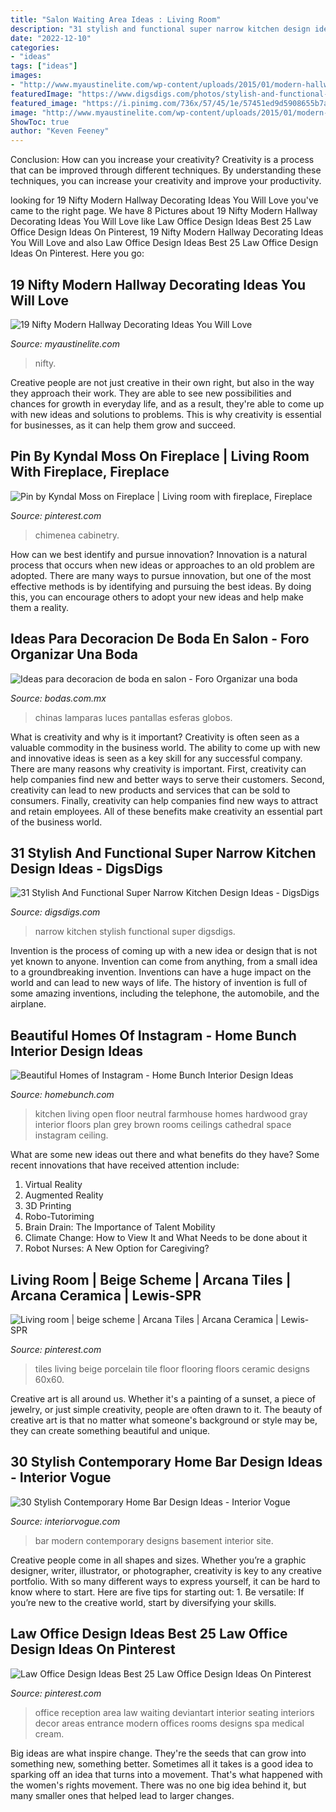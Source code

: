 ```yaml
---
title: "Salon Waiting Area Ideas : Living Room"
description: "31 stylish and functional super narrow kitchen design ideas"
date: "2022-12-10"
categories:
- "ideas"
tags: ["ideas"]
images:
- "http://www.myaustinelite.com/wp-content/uploads/2015/01/modern-hallway-decorating-ideas-for-small-hallway.jpg?x34469"
featuredImage: "https://www.digsdigs.com/photos/stylish-and-functional-narrow-kitchen-design-ideas-10-554x831.jpg"
featured_image: "https://i.pinimg.com/736x/57/45/1e/57451ed9d5908655b7a12753e721337b--contemporary-fireplaces-contemporary-living-rooms.jpg"
image: "http://www.myaustinelite.com/wp-content/uploads/2015/01/modern-hallway-decorating-ideas-for-small-hallway.jpg?x34469"
ShowToc: true
author: "Keven Feeney"
---
```



Conclusion: How can you increase your creativity?
Creativity is a process that can be improved through different techniques. By understanding these techniques, you can increase your creativity and improve your productivity.

	

		
looking for 19 Nifty Modern Hallway Decorating Ideas You Will Love you've came to the right page. We have 8 Pictures about 19 Nifty Modern Hallway Decorating Ideas You Will Love like Law Office Design Ideas Best 25 Law Office Design Ideas On Pinterest, 19 Nifty Modern Hallway Decorating Ideas You Will Love and also Law Office Design Ideas Best 25 Law Office Design Ideas On Pinterest. Here you go:
		
    
## 19 Nifty Modern Hallway Decorating Ideas You Will Love

<img loading=lazy src="http://www.myaustinelite.com/wp-content/uploads/2015/01/modern-hallway-decorating-ideas-for-small-hallway.jpg?x34469" onerror="this.onerror=null;this.src='https://tse1.mm.bing.net/th?id=OIP.6OE585qVt-yapNoegIvscgHaK3&amp;pid=15.1';" alt="19 Nifty Modern Hallway Decorating Ideas You Will Love">

_Source: myaustinelite.com_

>nifty. 

	

Creative people are not just creative in their own right, but also in the way they approach their work. They are able to see new possibilities and chances for growth in everyday life, and as a result, they're able to come up with new ideas and solutions to problems. This is why creativity is essential for businesses, as it can help them grow and succeed.

    
## Pin By Kyndal Moss On Fireplace | Living Room With Fireplace, Fireplace

<img loading=lazy src="https://i.pinimg.com/736x/57/45/1e/57451ed9d5908655b7a12753e721337b--contemporary-fireplaces-contemporary-living-rooms.jpg" onerror="this.onerror=null;this.src='https://tse4.mm.bing.net/th?id=OIP.nlXCQt6pZw707z-Hi0lgBQDNEs&amp;pid=15.1';" alt="Pin by Kyndal Moss on Fireplace | Living room with fireplace, Fireplace">

_Source: pinterest.com_

>chimenea cabinetry. 

	

How can we best identify and pursue innovation?
Innovation is a natural process that occurs when new ideas or approaches to an old problem are adopted. There are many ways to pursue innovation, but one of the most effective methods is by identifying and pursuing the best ideas. By doing this, you can encourage others to adopt your new ideas and help make them a reality.

    
## Ideas Para Decoracion De Boda En Salon - Foro Organizar Una Boda

<img loading=lazy src="https://cdn0.bodas.com.mx/usr/6/2/8/8/cfb_583455.jpg" onerror="this.onerror=null;this.src='https://tse1.mm.bing.net/th?id=OIP.NsJWokxz56Ylm6JsrRHVlwHaDH&amp;pid=15.1';" alt="Ideas para decoracion de boda en salon - Foro Organizar una boda">

_Source: bodas.com.mx_

>chinas lamparas luces pantallas esferas globos. 

	

What is creativity and why is it important?
Creativity is often seen as a valuable commodity in the business world. The ability to come up with new and innovative ideas is seen as a key skill for any successful company. There are many reasons why creativity is important. First, creativity can help companies find new and better ways to serve their customers. Second, creativity can lead to new products and services that can be sold to consumers. Finally, creativity can help companies find new ways to attract and retain employees. All of these benefits make creativity an essential part of the business world.

    
## 31 Stylish And Functional Super Narrow Kitchen Design Ideas - DigsDigs

<img loading=lazy src="https://www.digsdigs.com/photos/stylish-and-functional-narrow-kitchen-design-ideas-10-554x831.jpg" onerror="this.onerror=null;this.src='https://tse4.mm.bing.net/th?id=OIP.DM75eACxMoqb5GiAljlXfgHaLH&amp;pid=15.1';" alt="31 Stylish And Functional Super Narrow Kitchen Design Ideas - DigsDigs">

_Source: digsdigs.com_

>narrow kitchen stylish functional super digsdigs. 

	

Invention is the process of coming up with a new idea or design that is not yet known to anyone. Invention can come from anything, from a small idea to a groundbreaking invention. Inventions can have a huge impact on the world and can lead to new ways of life. The history of invention is full of some amazing inventions, including the telephone, the automobile, and the airplane.

    
## Beautiful Homes Of Instagram - Home Bunch Interior Design Ideas

<img loading=lazy src="http://www.homebunch.com/wp-content/uploads/2016/08/Farmhouse-kitchen.-Neutral-Farmhouse-kitchen-with-dark-hardwood-floors.-Farmhouse-kitchen-with-open-layout.-Open-floor-plan-Farmhouse-kitchen.-Farmhousekitchen.jpg" onerror="this.onerror=null;this.src='https://tse1.mm.bing.net/th?id=OIP.4E5gIgqhBmmF3EuWJNdStQHaJ4&amp;pid=15.1';" alt="Beautiful Homes of Instagram - Home Bunch Interior Design Ideas">

_Source: homebunch.com_

>kitchen living open floor neutral farmhouse homes hardwood gray interior floors plan grey brown rooms ceilings cathedral space instagram ceiling. 

	

What are some new ideas out there and what benefits do they have?
Some recent innovations that have received attention include: 
1. Virtual Reality 
2. Augmented Reality 
3. 3D Printing 
4. Robo-Tutoriming 
5. Brain Drain: The Importance of Talent Mobility 
6. Climate Change: How to View It and What Needs to be done about it 
7. Robot Nurses: A New Option for Caregiving?

    
## Living Room | Beige Scheme | Arcana Tiles | Arcana Ceramica | Lewis-SPR

<img loading=lazy src="https://i.pinimg.com/736x/ec/20/0e/ec200e1e7c80e95ea4f754c7fcb6e4c5--home-ideas-tiles.jpg" onerror="this.onerror=null;this.src='https://tse1.mm.bing.net/th?id=OIP.fK3d0MimhQ3Vas8A62EnowHaHa&amp;pid=15.1';" alt="Living room | beige scheme | Arcana Tiles | Arcana Ceramica | Lewis-SPR">

_Source: pinterest.com_

>tiles living beige porcelain tile floor flooring floors ceramic designs 60x60. 

	

Creative art is all around us. Whether it's a painting of a sunset, a piece of jewelry, or just simple creativity, people are often drawn to it. The beauty of creative art is that no matter what someone's background or style may be, they can create something beautiful and unique.

    
## 30 Stylish Contemporary Home Bar Design Ideas - Interior Vogue

<img loading=lazy src="http://interiorvogue.com/wp-content/uploads/2016/09/Modern-Home-Bar-Design.jpg" onerror="this.onerror=null;this.src='https://tse3.mm.bing.net/th?id=OIP._b3h5LTZ1VYbUKMuxl_QxwHaJ4&amp;pid=15.1';" alt="30 Stylish Contemporary Home Bar Design Ideas - Interior Vogue">

_Source: interiorvogue.com_

>bar modern contemporary designs basement interior site. 

	

Creative people come in all shapes and sizes. Whether you’re a graphic designer, writer, illustrator, or photographer, creativity is key to any creative portfolio. With so many different ways to express yourself, it can be hard to know where to start. Here are five tips for starting out: 1. Be versatile: If you’re new to the creative world, start by diversifying your skills.

    
## Law Office Design Ideas Best 25 Law Office Design Ideas On Pinterest

<img loading=lazy src="https://i.pinimg.com/736x/84/83/c5/8483c5e613997d1677758b1d9e7192ed.jpg" onerror="this.onerror=null;this.src='https://tse2.mm.bing.net/th?id=OIP.SZrSIjTyWiUC0UaHRosL9AHaFj&amp;pid=15.1';" alt="Law Office Design Ideas Best 25 Law Office Design Ideas On Pinterest">

_Source: pinterest.com_

>office reception area law waiting deviantart interior seating interiors decor areas entrance modern offices rooms designs spa medical cream. 

	

Big ideas are what inspire change. They're the seeds that can grow into something new, something better. Sometimes all it takes is a good idea to sparking off an idea that turns into a movement. That's what happened with the women's rights movement. There was no one big idea behind it, but many smaller ones that helped lead to larger changes.

